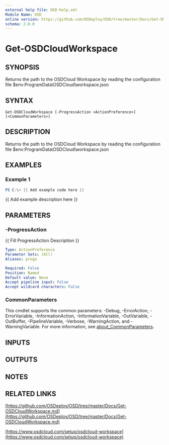 ```yaml
---
external help file: OSD-help.xml
Module Name: OSD
online version: https://github.com/OSDeploy/OSD/tree/master/Docs/Get-OSDCloudWorkspace.md
schema: 2.0.0
---
```


# Get-OSDCloudWorkspace

## SYNOPSIS
Returns the path to the OSDCloud Workspace by reading the configuration file $env:ProgramData\OSDCloud\workspace.json

## SYNTAX

```
Get-OSDCloudWorkspace [-ProgressAction <ActionPreference>] [<CommonParameters>]
```

## DESCRIPTION
Returns the path to the OSDCloud Workspace by reading the configuration file $env:ProgramData\OSDCloud\workspace.json

## EXAMPLES

### Example 1
```powershell
PS C:\> {{ Add example code here }}
```

{{ Add example description here }}

## PARAMETERS

### -ProgressAction
{{ Fill ProgressAction Description }}

```yaml
Type: ActionPreference
Parameter Sets: (All)
Aliases: proga

Required: False
Position: Named
Default value: None
Accept pipeline input: False
Accept wildcard characters: False
```

### CommonParameters
This cmdlet supports the common parameters: -Debug, -ErrorAction, -ErrorVariable, -InformationAction, -InformationVariable, -OutVariable, -OutBuffer, -PipelineVariable, -Verbose, -WarningAction, and -WarningVariable. For more information, see [about_CommonParameters](http://go.microsoft.com/fwlink/?LinkID=113216).

## INPUTS

## OUTPUTS

## NOTES

## RELATED LINKS

[https://github.com/OSDeploy/OSD/tree/master/Docs/Get-OSDCloudWorkspace.md](https://github.com/OSDeploy/OSD/tree/master/Docs/Get-OSDCloudWorkspace.md)

[https://www.osdcloud.com/setup/osdcloud-workspace](https://www.osdcloud.com/setup/osdcloud-workspace)


